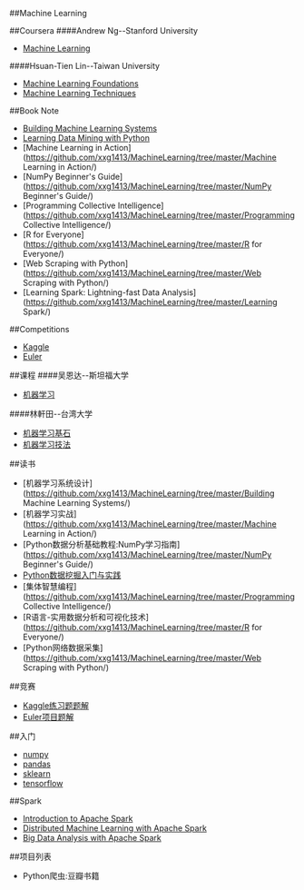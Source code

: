 ##Machine Learning



##Coursera
####Andrew Ng--Stanford University 

- [Machine Learning](https://github.com/xxg1413/coursera/tree/master/Machine%20Learning-Andrew%20Ng)


####Hsuan-Tien Lin--Taiwan University
- [Machine Learning Foundations](https://github.com/xxg1413/coursera/tree/master/Machine%20Learning%20Foundations)
- [Machine Learning Techniques](https://github.com/xxg1413/coursera/tree/master/Machine%20Learning%20Techniques)



##Book Note
- [Building Machine Learning Systems](https://github.com/xxg1413/MachineLearning/tree/master/Building%20Machine%20Learning%20Systems)
- [Learning Data Mining with Python](https://github.com/xxg1413/MachineLearning/tree/master/Learning%20Data%20Mining%20with%20Python)
- [Machine Learning in Action](https://github.com/xxg1413/MachineLearning/tree/master/Machine Learning in Action/)
- [NumPy Beginner's Guide](https://github.com/xxg1413/MachineLearning/tree/master/NumPy Beginner's Guide/)
- [Programming Collective Intelligence](https://github.com/xxg1413/MachineLearning/tree/master/Programming Collective Intelligence/)
- [R for Everyone](https://github.com/xxg1413/MachineLearning/tree/master/R for Everyone/)
- [Web Scraping with Python](https://github.com/xxg1413/MachineLearning/tree/master/Web Scraping with Python/)
- [Learning Spark: Lightning-fast Data Analysis](https://github.com/xxg1413/MachineLearning/tree/master/Learning Spark/)

##Competitions
- [Kaggle](https://github.com/xxg1413/MachineLearning/tree/master/Kaggle/)
- [Euler](https://github.com/xxg1413/MachineLearning/tree/master/Euler/)


##课程
####吴恩达--斯坦福大学

- [机器学习](https://github.com/xxg1413/coursera/tree/master/Machine%20Learning-Andrew%20Ng)  


####林軒田--台湾大学
- [机器学习基石](https://github.com/xxg1413/coursera/tree/master/Machine%20Learning%20Foundations)
- [机器学习技法](https://github.com/xxg1413/coursera/tree/master/Machine%20Learning%20Techniques)

##读书
- [机器学习系统设计](https://github.com/xxg1413/MachineLearning/tree/master/Building Machine Learning Systems/)
- [机器学习实战](https://github.com/xxg1413/MachineLearning/tree/master/Machine Learning in Action/)
- [Python数据分析基础教程:NumPy学习指南](https://github.com/xxg1413/MachineLearning/tree/master/NumPy Beginner's Guide/)
- [Python数据挖掘入门与实践](https://github.com/xxg1413/MachineLearning/tree/master/Learning%20Data%20Mining%20with%20Python)
- [集体智慧编程](https://github.com/xxg1413/MachineLearning/tree/master/Programming Collective Intelligence/)
- [R语言-实用数据分析和可视化技术](https://github.com/xxg1413/MachineLearning/tree/master/R for Everyone/)
- [Python网络数据采集](https://github.com/xxg1413/MachineLearning/tree/master/Web Scraping with Python/)


##竞赛
- [Kaggle练习题题解](https://github.com/xxg1413/MachineLearning/tree/master/Kaggle/)
- [Euler项目题解](https://github.com/xxg1413/MachineLearning/tree/master/Euler/)



##入门
- [numpy](https://github.com/xxg1413/MachineLearning/tree/master/numpy-tutorial/)
- [pandas](https://github.com/xxg1413/MachineLearning/tree/master/pandas-tutorial/)
- [sklearn](https://github.com/xxg1413/MachineLearning/tree/master/sklearn-tutorial/)
- [tensorflow](https://github.com/xxg1413/Tensorflow/tree/master/tutorial)


##Spark
- [Introduction to Apache Spark](https://github.com/xxg1413/edx/tree/master/Introduction%20to%20Apache%20Spark)  
- [Distributed Machine Learning with Apache Spark](https://github.com/xxg1413/edx/tree/master/Distributed%20Machine%20Learning%20with%20Apache%20Spark)
- [Big Data Analysis with Apache Spark]()



##项目列表
- Python爬虫:豆瓣书籍
